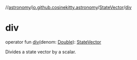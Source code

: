//[astronomy](../../../index.md)/[io.github.cosinekitty.astronomy](../index.md)/[StateVector](index.md)/[div](div.md)

# div

operator fun [div](div.md)(denom: [Double](https://kotlinlang.org/api/latest/jvm/stdlib/kotlin-stdlib/kotlin/-double/index.html)): [StateVector](index.md)

Divides a state vector by a scalar.
